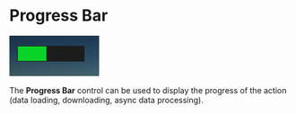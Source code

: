# Progress Bar

![Progress Bar](media/progress-bar.png)

The **Progress Bar** control can be used to display the progress of the action (data loading, downloading, async data processing).


